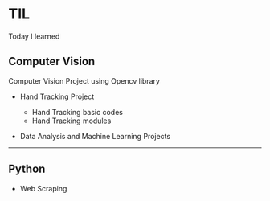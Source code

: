# TIL
Today I learned


## Computer Vision

Computer Vision Project using Opencv library

* Hand Tracking Project
  * Hand Tracking basic codes
  * Hand Tracking modules

* Data Analysis and Machine Learning Projects

***

## Python 

* Web Scraping 
